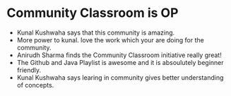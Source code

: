 # Community Classroom is OP

- Kunal Kushwaha says that this community is amazing.
- More power to kunal. love the work which your are doing for the community.
- Anirudh Sharma finds the Community Classroom initiative really great!
- The Github and Java Playlist is awesome and it is absoulutely beginner friendly.
- Kunal Kushwaha says learing in community gives better understanding of concepts.
